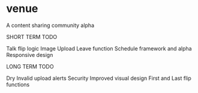 venue
=====

A content sharing community alpha


SHORT TERM TODO

  Talk flip logic
  Image Upload
  Leave function
  Schedule framework and alpha
  Responsive design

LONG TERM TODO

  Dry
  Invalid upload alerts
  Security
  Improved visual design
  First and Last flip functions

